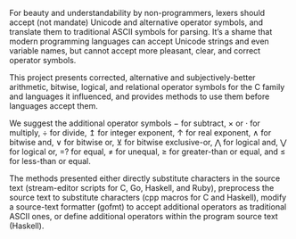 For beauty and understandability by non-programmers, lexers should
accept (not mandate) Unicode and alternative operator symbols,
and translate them to traditional ASCII symbols for parsing.  It’s a
shame that modern programming languages can accept Unicode strings and
even variable names, but cannot accept more pleasant, clear, and correct
operator symbols.

This project presents corrected, alternative and subjectively-better
arithmetic, bitwise, logical, and relational operator symbols for the C
family and languages it influenced, and provides methods to use them
before languages accept them.

We suggest the additional operator symbols − for subtract, × or ·
for multiply, ÷ for divide, ↥ for integer exponent, ↑ for real exponent,
∧ for bitwise and, ∨ for bitwise or, ⊻ for bitwise exclusive-or, ⋀ for
logical and, ⋁ for logical or, =? for equal, ≠ for unequal, ≥ for
greater-than or equal, and ≤ for less-than or equal.

The methods presented either directly substitute characters in the
source text (stream-editor scripts for C, Go, Haskell, and Ruby),
preprocess the source text to substitute characters (cpp macros for C
and Haskell), modify a source-text formatter (gofmt) to accept
additional operators as traditional ASCII ones, or define additional
operators within the program source text (Haskell).
